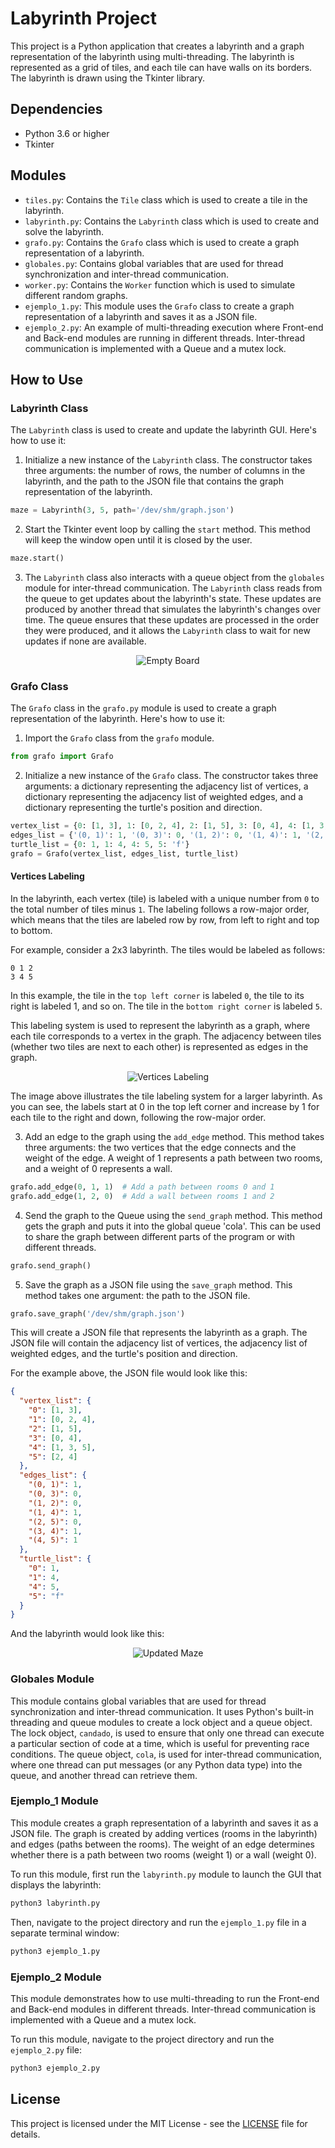 # Labyrinth Project

This project is a Python application that creates a labyrinth and a graph representation of the labyrinth using
multi-threading. The labyrinth is represented as a grid of tiles, and each tile can have walls on its borders.
The labyrinth is drawn using the Tkinter library.

## Dependencies

- Python 3.6 or higher
- Tkinter

## Modules

- `tiles.py`: Contains the `Tile` class which is used to create a tile in the labyrinth.
- `labyrinth.py`: Contains the `Labyrinth` class which is used to create and solve the labyrinth.
- `grafo.py`: Contains the `Grafo` class which is used to create a graph representation of a labyrinth.
- `globales.py`: Contains global variables that are used for thread synchronization and inter-thread communication.
- `worker.py`: Contains the `Worker` function which is used to simulate different random graphs.
- `ejemplo_1.py`: This module uses the `Grafo` class to create a graph representation of a labyrinth and saves it as a
  JSON file.
- `ejemplo_2.py`: An example of multi-threading execution where Front-end and Back-end modules are running in different
  threads. Inter-thread communication is implemented with a Queue and a mutex lock.

## How to Use

### Labyrinth Class

The `Labyrinth` class is used to create and update the labyrinth GUI. Here's how to use it:

1. Initialize a new instance of the `Labyrinth` class. The constructor takes three arguments: the number of rows,
   the number of columns in the labyrinth, and the path to the JSON file that contains the graph representation of the
   labyrinth.

```python
maze = Labyrinth(3, 5, path='/dev/shm/graph.json')
```

2. Start the Tkinter event loop by calling the `start` method. This method will keep the window open until it is closed
   by the user.

```python
maze.start()
```

3. The `Labyrinth` class also interacts with a queue object from the `globales` module for inter-thread communication.
   The `Labyrinth` class reads from the queue to get updates about the labyrinth's state. These updates are produced by
   another thread that simulates the labyrinth's changes over time. The queue ensures that these updates are processed
   in the order they were produced, and it allows the `Labyrinth` class to wait for new updates if none are available.

<p align="center">
  <img src="imgs/empty_board.png" alt="Empty Board">
</p>


### Grafo Class

The `Grafo` class in the `grafo.py` module is used to create a graph representation of the labyrinth. Here's how to use 
it:

1. Import the `Grafo` class from the `grafo` module.

```python
from grafo import Grafo
```

2. Initialize a new instance of the `Grafo` class. The constructor takes three arguments: a dictionary representing the 
adjacency list of vertices, a dictionary representing the adjacency list of weighted edges, and a dictionary representing 
the turtle's position and direction.

```python
vertex_list = {0: [1, 3], 1: [0, 2, 4], 2: [1, 5], 3: [0, 4], 4: [1, 3, 5], 5: [2, 4]}
edges_list = {'(0, 1)': 1, '(0, 3)': 0, '(1, 2)': 0, '(1, 4)': 1, '(2, 5)': 0, '(3, 4)': 1, '(4, 5)': 1}
turtle_list = {0: 1, 1: 4, 4: 5, 5: 'f'}
grafo = Grafo(vertex_list, edges_list, turtle_list)
```

#### Vertices Labeling

In the labyrinth, each vertex (tile) is labeled with a unique number from `0` to the total number of tiles minus `1`. 
The labeling follows a row-major order, which means that the tiles are labeled row by row, from left to right and 
top to bottom.

For example, consider a 2x3 labyrinth. The tiles would be labeled as follows:

```
0 1 2
3 4 5
```

In this example, the tile in the `top left corner` is labeled `0`, the tile to its right is labeled 1, and so on. 
The tile in the `bottom right corner` is labeled `5`.

This labeling system is used to represent the labyrinth as a graph, where each tile corresponds to a vertex in the 
graph. The adjacency between tiles (whether two tiles are next to each other) is represented as edges in the graph.

<p align="center">
  <img src="imgs/board_labels.png" alt="Vertices Labeling">
</p>

The image above illustrates the tile labeling system for a larger labyrinth. As you can see, the labels start at 0 
in the top left corner and increase by 1 for each tile to the right and down, following the row-major order.

3. Add an edge to the graph using the `add_edge` method. This method takes three arguments: the two vertices that the 
edge connects and the weight of the edge. A weight of 1 represents a path between two rooms, and a weight of 0 
represents a wall.

```python
grafo.add_edge(0, 1, 1)  # Add a path between rooms 0 and 1
grafo.add_edge(1, 2, 0)  # Add a wall between rooms 1 and 2
```

4. Send the graph to the Queue using the `send_graph` method. This method gets the graph and puts it into the global 
queue 'cola'. This can be used to share the graph between different parts of the program or with different threads.

```python
grafo.send_graph()
```

5. Save the graph as a JSON file using the `save_graph` method. This method takes one argument: the path to the JSON 
   file.

```python
grafo.save_graph('/dev/shm/graph.json')
```

This will create a JSON file that represents the labyrinth as a graph. The JSON file will contain the adjacency list of
vertices, the adjacency list of weighted edges, and the turtle's position and direction.


For the example above, the JSON file would look like this:

```json
{
  "vertex_list": {
    "0": [1, 3],
    "1": [0, 2, 4],
    "2": [1, 5],
    "3": [0, 4],
    "4": [1, 3, 5],
    "5": [2, 4]
  },
  "edges_list": {
    "(0, 1)": 1,
    "(0, 3)": 0,
    "(1, 2)": 0,
    "(1, 4)": 1,
    "(2, 5)": 0,
    "(3, 4)": 1,
    "(4, 5)": 1
  },
  "turtle_list": {
    "0": 1,
    "1": 4,
    "4": 5,
    "5": "f"
  }
}
```
And the labyrinth would look like this:
<p align="center">
  <img src="imgs/updated_maze.png" alt="Updated Maze">
</p>


### Globales Module

This module contains global variables that are used for thread synchronization and inter-thread communication. It uses
Python's built-in threading and queue modules to create a lock object and a queue object. The lock object, `candado`, is
used to ensure that only one thread can execute a particular section of code at a time, which is useful for preventing
race conditions. The queue object, `cola`, is used for inter-thread communication, where one thread can put messages (or
any Python data type) into the queue, and another thread can retrieve them.


### Ejemplo_1 Module

This module creates a graph representation of a labyrinth and saves it as a JSON file. The graph is created by adding
vertices (rooms in the labyrinth) and edges (paths between the rooms). The weight of an edge determines whether there is
a path between two rooms (weight 1) or a wall (weight 0).

To run this module, first run the `labyrinth.py` module to launch the GUI that displays the labyrinth:
```bash
python3 labyrinth.py
```

Then, navigate to the project directory and run the `ejemplo_1.py` file in a separate terminal window:
```bash
python3 ejemplo_1.py
```


### Ejemplo_2 Module

This module demonstrates how to use multi-threading to run the Front-end and Back-end modules in different threads.
Inter-thread communication is implemented with a Queue and a mutex lock.

To run this module, navigate to the project directory and run the `ejemplo_2.py` file:

```bash
python3 ejemplo_2.py
```



## License

This project is licensed under the MIT License - see the [LICENSE](LICENSE) file for details.
